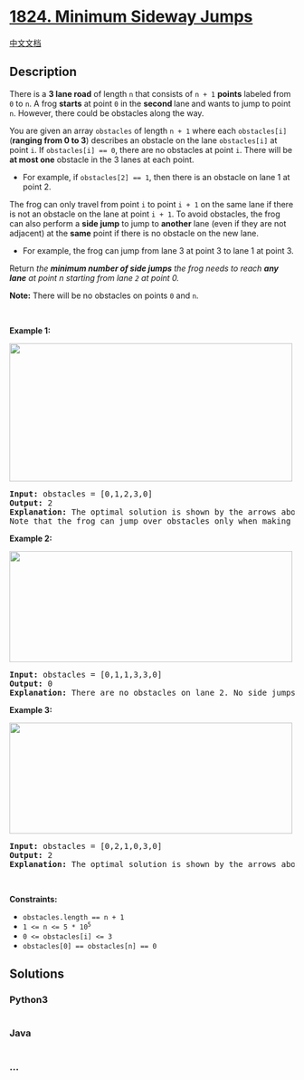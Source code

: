 # [1824. Minimum Sideway Jumps](https://leetcode.com/problems/minimum-sideway-jumps)

[中文文档](/solution/1800-1899/1824.Minimum%20Sideway%20Jumps/README.md)

## Description

<p>There is a <strong>3 lane road</strong> of length <code>n</code> that consists of <code>n + 1</code> <strong>points</strong> labeled from <code>0</code> to <code>n</code>. A frog <strong>starts</strong> at point <code>0</code> in the <strong>second </strong>lane<strong> </strong>and wants to jump to point <code>n</code>. However, there could be obstacles along the way.</p>

<p>You are given an array <code>obstacles</code> of length <code>n + 1</code> where each <code>obstacles[i]</code> (<strong>ranging from 0 to 3</strong>) describes an obstacle on the lane <code>obstacles[i]</code> at point <code>i</code>. If <code>obstacles[i] == 0</code>, there are no obstacles at point <code>i</code>. There will be <strong>at most one</strong> obstacle in the 3 lanes at each point.</p>

<ul>
	<li>For example, if <code>obstacles[2] == 1</code>, then there is an obstacle on lane 1 at point 2.</li>
</ul>

<p>The frog can only travel from point <code>i</code> to point <code>i + 1</code> on the same lane if there is not an obstacle on the lane at point <code>i + 1</code>. To avoid obstacles, the frog can also perform a <strong>side jump</strong> to jump to <strong>another</strong> lane (even if they are not adjacent) at the <strong>same</strong> point if there is no obstacle on the new lane.</p>

<ul>
	<li>For example, the frog can jump from lane 3 at point 3 to lane 1 at point 3.</li>
</ul>

<p>Return<em> the <strong>minimum number of side jumps</strong> the frog needs to reach <strong>any lane</strong> at point n starting from lane <code>2</code> at point 0.</em></p>

<p><strong>Note:</strong> There will be no obstacles on points <code>0</code> and <code>n</code>.</p>

<p>&nbsp;</p>
<p><strong>Example 1:</strong></p>
<img alt="" src="https://fastly.jsdelivr.net/gh/doocs/leetcode@main/solution/1800-1899/1824.Minimum%20Sideway%20Jumps/images/ic234-q3-ex1.png" style="width: 500px; height: 244px;" />
<pre>
<strong>Input:</strong> obstacles = [0,1,2,3,0]
<strong>Output:</strong> 2 
<strong>Explanation:</strong> The optimal solution is shown by the arrows above. There are 2 side jumps (red arrows).
Note that the frog can jump over obstacles only when making side jumps (as shown at point 2).
</pre>

<p><strong>Example 2:</strong></p>
<img alt="" src="https://fastly.jsdelivr.net/gh/doocs/leetcode@main/solution/1800-1899/1824.Minimum%20Sideway%20Jumps/images/ic234-q3-ex2.png" style="width: 500px; height: 196px;" />
<pre>
<strong>Input:</strong> obstacles = [0,1,1,3,3,0]
<strong>Output:</strong> 0
<strong>Explanation:</strong> There are no obstacles on lane 2. No side jumps are required.
</pre>

<p><strong>Example 3:</strong></p>
<img alt="" src="https://fastly.jsdelivr.net/gh/doocs/leetcode@main/solution/1800-1899/1824.Minimum%20Sideway%20Jumps/images/ic234-q3-ex3.png" style="width: 500px; height: 196px;" />
<pre>
<strong>Input:</strong> obstacles = [0,2,1,0,3,0]
<strong>Output:</strong> 2
<strong>Explanation:</strong> The optimal solution is shown by the arrows above. There are 2 side jumps.
</pre>

<p>&nbsp;</p>
<p><strong>Constraints:</strong></p>

<ul>
	<li><code>obstacles.length == n + 1</code></li>
	<li><code>1 &lt;= n &lt;= 5 * 10<sup>5</sup></code></li>
	<li><code>0 &lt;= obstacles[i] &lt;= 3</code></li>
	<li><code>obstacles[0] == obstacles[n] == 0</code></li>
</ul>

## Solutions

<!-- tabs:start -->

### **Python3**

```python


```

### **Java**

```java


```

### **...**

```


```

<!-- tabs:end -->
